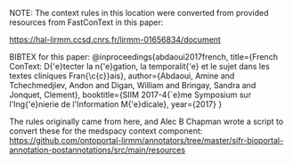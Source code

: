 NOTE:
The context rules in this location were converted from provided resources from FastConText in this paper:

https://hal-lirmm.ccsd.cnrs.fr/lirmm-01656834/document

BIBTEX for this paper:
@inproceedings{abdaoui2017french,
  title={French ConText: D{\'e}tecter la n{\'e}gation, la temporalit{\'e} et le sujet dans les textes cliniques Fran{\c{c}}ais},
  author={Abdaoui, Amine and Tchechmedjiev, Andon and Digan, William and Bringay, Sandra and Jonquet, Clement},
  booktitle={SIIM 2017-4{\`e}me Symposium sur l'Ing{\'e}nierie de l'Information M{\'e}dicale},
  year={2017}
}

The rules originally came from here, and Alec B Chapman wrote a script to convert these for the medspacy context component:
https://github.com/ontoportal-lirmm/annotators/tree/master/sifr-bioportal-annotation-postannotations/src/main/resources

